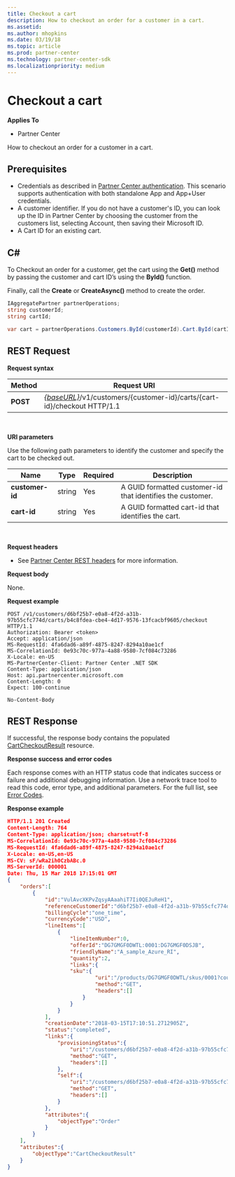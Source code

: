 ```yaml
---
title: Checkout a cart
description: How to checkout an order for a customer in a cart.
ms.assetid: 
ms.author: mhopkins
ms.date: 03/19/18
ms.topic: article
ms.prod: partner-center
ms.technology: partner-center-sdk
ms.localizationpriority: medium
---
```


# Checkout a cart


**Applies To**

-   Partner Center


How to checkout an order for a customer in a cart. 

## <span id="Prerequisites"></span><span id="prerequisites"></span><span id="PREREQUISITES"></span>Prerequisites


-   Credentials as described in [Partner Center authentication](partner-center-authentication.md). This scenario supports authentication with both standalone App and App+User credentials.
-   A customer identifier. If you do not have a customer's ID, you can look up the ID in Partner Center by choosing the customer from the customers list, selecting Account, then saving their Microsoft ID.
-   A Cart ID for an existing cart.


## <span id="C_"></span><span id="c_"></span>C#


To Checkout an order for a customer, get the cart using the **Get()** method by passing the customer and cart ID’s using the **ById()** function. 

Finally, call the **Create** or **CreateAsync()** method to create the order.


``` csharp
IAggregatePartner partnerOperations;
string customerId;
string cartId;

var cart = partnerOperations.Customers.ById(customerId).Cart.ById(cartId).Checkout();
```

## <span id="REST_Request"></span><span id="rest_request"></span><span id="REST_REQUEST"></span>REST Request


**Request syntax**

| Method   | Request URI                                                                                                 |
|----------|-------------------------------------------------------------------------------------------------------------|
| **POST** | [*{baseURL}*](partner-center-rest-urls.md)/v1/customers/{customer-id}/carts/{cart-id}/checkout HTTP/1.1              |

 

**URI parameters**

Use the following path parameters to identify the customer and specify the cart to be checked out.

| Name            | Type     | Required | Description                                                            |
|-----------------|----------|----------|------------------------------------------------------------------------|
| **customer-id** | string   | Yes      | A GUID formatted customer-id that identifies the customer.             |
| **cart-id**     | string   | Yes      | A GUID formatted cart-id that identifies the cart.                     |

 

**Request headers**

-   See [Partner Center REST headers](headers.md) for more information.

**Request body**

None.

**Request example**

```http
POST /v1/customers/d6bf25b7-e0a8-4f2d-a31b-97b55cfc774d/carts/b4c8fdea-cbe4-4d17-9576-13fcacbf9605/checkout HTTP/1.1
Authorization: Bearer <token>
Accept: application/json
MS-RequestId: 4fa6dad6-a89f-4875-8247-8294a10ae1cf
MS-CorrelationId: 0e93c70c-977a-4a88-9580-7cf084c73286
X-Locale: en-US
MS-PartnerCenter-Client: Partner Center .NET SDK
Content-Type: application/json
Host: api.partnercenter.microsoft.com 
Content-Length: 0
Expect: 100-continue

No-Content-Body
```

## <span id="Response"></span><span id="response"></span><span id="RESPONSE"></span>REST Response


If successful, the response body contains the populated [CartCheckoutResult](cart.md#cartcheckoutresult) resource.

**Response success and error codes**

Each response comes with an HTTP status code that indicates success or failure and additional debugging information. Use a network trace tool to read this code, error type, and additional parameters. For the full list, see [Error Codes](error-codes.md).

**Response example**

``` json
HTTP/1.1 201 Created
Content-Length: 764
Content-Type: application/json; charset=utf-8
MS-CorrelationId: 0e93c70c-977a-4a88-9580-7cf084c73286
MS-RequestId: 4fa6dad6-a89f-4875-8247-8294a10ae1cf
X-Locale: en-US,en-US
MS-CV: sF/wRa2ih0CzbABc.0
MS-ServerId: 000001
Date: Thu, 15 Mar 2018 17:15:01 GMT
{  
    "orders":[  
        {  
            "id":"VulAvcXKPvZqsyAAaahiT7Ii0QEJuReH1",
            "referenceCustomerId":"d6bf25b7-e0a8-4f2d-a31b-97b55cfc774d",
            "billingCycle":"one_time",
            "currencyCode":"USD",
            "lineItems":[  
                {  
                    "lineItemNumber":0,
                    "offerId":"DG7GMGF0DWTL:0001:DG7GMGF0DSJB",
                    "friendlyName":"A_sample_Azure_RI",
                    "quantity":2,
                    "links":{  
                    "sku":{  
                            "uri":"/products/DG7GMGF0DWTL/skus/0001?country=US",
                            "method":"GET",
                            "headers":[]
                        }
                    }
                }
            ],
            "creationDate":"2018-03-15T17:10:51.2712905Z",
            "status":"completed",
            "links":{  
                "provisioningStatus":{  
                    "uri":"/customers/d6bf25b7-e0a8-4f2d-a31b-97b55cfc774d/orders/VulAvcXKPvZqsyAAaahiT7Ii0QEJuReH1/provisioningstatus",
                    "method":"GET",
                    "headers":[]
                },
                "self":{  
                    "uri":"/customers/d6bf25b7-e0a8-4f2d-a31b-97b55cfc774d/orders/VulAvcXKPvZqsyAAaahiT7Ii0QEJuReH1",
                    "method":"GET",
                    "headers":[]
                }
            },
            "attributes":{  
                "objectType":"Order"
            }
        }
    ],
    "attributes":{  
        "objectType":"CartCheckoutResult"
    }
}
```

 

 




